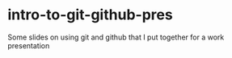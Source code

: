 intro-to-git-github-pres
========================

Some slides on using git and github that I put together for a work presentation
